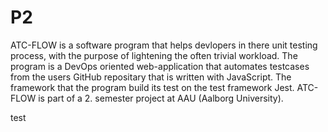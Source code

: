 # P2

ATC-FLOW is a software program that helps devlopers in there unit testing process, with the purpose of lightening the often trivial workload. The program is a DevOps oriented web-application that automates testcases from the users GitHub repositary that is written with JavaScript. The framework that the program build its test on the test framework Jest. ATC-FLOW is part of a 2. semester project at AAU (Aalborg University). 

test
